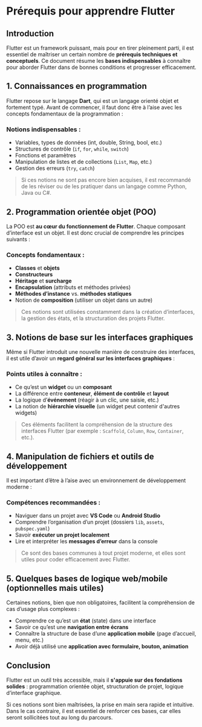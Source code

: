 # Prérequis pour apprendre **Flutter**



## <h2 id="intro">Introduction</h2>

Flutter est un framework puissant, mais pour en tirer pleinement parti, il est essentiel de maîtriser un certain nombre de **prérequis techniques et conceptuels**.
Ce document résume les **bases indispensables** à connaître pour aborder Flutter dans de bonnes conditions et progresser efficacement.



## <h2 id="1">1. Connaissances en programmation</h2>

Flutter repose sur le langage **Dart**, qui est un langage orienté objet et fortement typé.
Avant de commencer, il faut donc être à l’aise avec les concepts fondamentaux de la programmation :

###  Notions indispensables :

* Variables, types de données (int, double, String, bool, etc.)
* Structures de contrôle (`if`, `for`, `while`, `switch`)
* Fonctions et paramètres
* Manipulation de listes et de collections (`List`, `Map`, etc.)
* Gestion des erreurs (`try`, `catch`)

> Si ces notions ne sont pas encore bien acquises, il est recommandé de les réviser ou de les pratiquer dans un langage comme Python, Java ou C#.



## <h2 id="2">2. Programmation orientée objet (POO)</h2>

La POO est **au cœur du fonctionnement de Flutter**. Chaque composant d’interface est un objet.
Il est donc crucial de comprendre les principes suivants :

###  Concepts fondamentaux :

* **Classes** et **objets**
* **Constructeurs**
* **Héritage** et **surcharge**
* **Encapsulation** (attributs et méthodes privées)
* **Méthodes d’instance** vs. **méthodes statiques**
* Notion de **composition** (utiliser un objet dans un autre)

> Ces notions sont utilisées constamment dans la création d’interfaces, la gestion des états, et la structuration des projets Flutter.



## <h2 id="3">3. Notions de base sur les interfaces graphiques</h2>

Même si Flutter introduit une nouvelle manière de construire des interfaces, il est utile d’avoir un **regard général sur les interfaces graphiques** :

###  Points utiles à connaître :

* Ce qu’est un **widget** ou un **composant**
* La différence entre **conteneur**, **élément de contrôle** et **layout**
* La logique d’**événement** (réagir à un clic, une saisie, etc.)
* La notion de **hiérarchie visuelle** (un widget peut contenir d'autres widgets)

> Ces éléments facilitent la compréhension de la structure des interfaces Flutter (par exemple : `Scaffold`, `Column`, `Row`, `Container`, etc.).



## <h2 id="4">4. Manipulation de fichiers et outils de développement</h2>

Il est important d’être à l’aise avec un environnement de développement moderne :

###  Compétences recommandées :

* Naviguer dans un projet avec **VS Code** ou **Android Studio**
* Comprendre l’organisation d’un projet (dossiers `lib`, `assets`, `pubspec.yaml`)
* Savoir **exécuter un projet localement**
* Lire et interpréter les **messages d’erreur** dans la console

> Ce sont des bases communes à tout projet moderne, et elles sont utiles pour coder efficacement avec Flutter.



## <h2 id="5">5. Quelques bases de logique web/mobile (optionnelles mais utiles)</h2>

Certaines notions, bien que non obligatoires, facilitent la compréhension de cas d’usage plus complexes :

* Comprendre ce qu’est un **état** (state) dans une interface
* Savoir ce qu’est une **navigation entre écrans**
* Connaître la structure de base d’une **application mobile** (page d’accueil, menu, etc.)
* Avoir déjà utilisé une **application avec formulaire, bouton, animation**



## <h2 id="conclusion">Conclusion</h2>

Flutter est un outil très accessible, mais il **s'appuie sur des fondations solides** : programmation orientée objet, structuration de projet, logique d’interface graphique.

Si ces notions sont bien maîtrisées, la prise en main sera rapide et intuitive.
Dans le cas contraire, il est essentiel de renforcer ces bases, car elles seront sollicitées tout au long du parcours.

